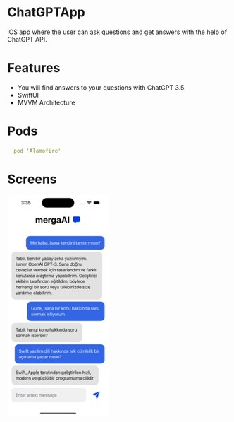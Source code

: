 # ChatGPTApp

iOS app where the user can ask questions and get answers with the help of ChatGPT API.

# Features
* You will find answers to your questions with ChatGPT 3.5.
* SwiftUI
* MVVM Architecture

# Pods

```yaml
  pod 'Alamofire'
```

# Screens
<img height = 500 width = full src="images/1.png">
